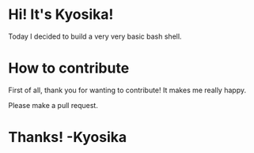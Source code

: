 # Hi! It's Kyosika! 

Today I decided to build a very very basic bash shell.

# How to contribute

First of all, thank you for wanting to contribute! It makes me really happy.

Please make a pull request.



# Thanks! -Kyosika
